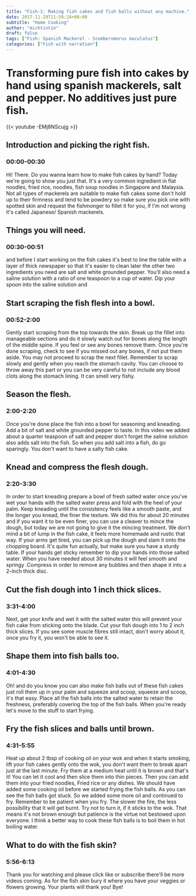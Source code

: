 ```yaml
---
title: "Fish-1: Making fish cakes and fish balls without any machine."
date: 2017-11-29T11:59:24+08:00
subtitle: "Home Cooking"
author: "michtintin"
draft: false
tags: ["Fish: Spanish Mackerel - Scomberomorus maculatus"]
categories: ["Fish with narration"]
---
```



# Transforming pure fish into cakes by hand using spanish mackerels, salt and pepper. No additives just pure fish.

{{< youtube -EMj8NScujg >}}

## Introduction and picking the right fish.
### 00:00-00:30
Hi! There. Do you wanna learn how to make fish cakes by hand?
Today we're going to show you just that. It's a very common ingredient in flat noodles, fried rice, noodles, fish soup noodles in Singapore and Malaysia. Not all types of mackerels are suitable to make fish cakes some don't hold up to their firmness and tend to be powdery so make sure you pick one with
spotted skin and request the fishmonger to fillet it for you, if I'm not wrong
it's called Japanese/ Spanish mackerels.

## Things you will need.
### 00:30-00:51

and before I start working on the fish cakes it's best to line the table with a layer of thick newspaper so that it's easier to clean later the other two ingredients you need are salt and white grounded pepper. You'll also need a saline solution with a ratio of one teaspoon to a cup of water. Dip your spoon into the saline solution and

## Start scraping the fish flesh into a bowl.
### 00:52-2:00

Gently start scraping from the top towards the skin. Break up the fillet into manageable sections and do it slowly watch out for bones along the length of
the middle spine. If you feel or see any bones remove them. Once you're done scraping, check to see if you missed out any bones, if not put
them aside. You may not proceed to scrap the next fillet.
Remember to scrap slowly and gently when you reach the stomach cavity. You can choose to throw away this part or you can be very careful to not
include any blood clots along the stomach lining.  It can smell very fishy.

## Season the flesh.
### 2:00-2:20

Once you're done place the fish into a bowl for seasoning and kneading. Add a bit of salt and white grounded pepper to taste. In this video we added about a quarter teaspoon of salt and pepper don't forget the saline solution also
adds salt into the fish. So when you add salt into a fish, do go sparingly. You
don't want to have a salty fish cake.

## Knead and compress the flesh dough.
### 2:20-3:30

In order to start kneading prepare a bowl
of fresh salted water once you've wet your hands with the salted
water press and fold with the heel of your palm. Keep kneading until the
consistency feels like a smooth paste, and the longer you knead, the finer the
texture. We did this for about 20 minutes and if you want it to be even finer, you
can use a cleaver to mince the dough, but today we are not going to give it the
mincing treatment. We don't mind a bit of lump in the fish cake, it feels more
homemade and rustic that way. If your arms get tired, you can pick up the dough and
slam it onto the chopping board. It's quite fun actually, but make sure you
have a sturdy table. If your hands get sticky remember to dip your hands into those salted water. When you have needed about 30 minutes it will feel smooth and springy .Compress in order to remove any bubbles and then shape it into a 2-inch thick disc.

## Cut the fish dough into 1 inch thick slices.
### 3:31-4:00

Next, get your knife and wet it with the salted water this will prevent your fish cake from sticking onto the blade. Cut your fish dough into 1 to 2 inch thick slices. If you see some muscle fibres still intact, don't worry about it, once you fry it, you won't be able to see it.

## Shape them into fish balls too.
### 4:01-4:30

Oh! and do you know you can also make fish balls out of these fish cakes just roll them up in your palm and squeeze and scoop, squeeze and scoop, it's that easy. Place all the fish balls into the salted water to retain the freshness, preferably covering the top of the fish balls. When you're ready let's move to the stuff to start frying.

## Fry the fish slices and balls until brown.
### 4:31-5:55

Heat up about 2 tbsp of cooking oil on your wok and when it starts smoking, lift your fish cakes gently onto the wok, you don't want them to break apart just at the last minute. Fry them at a medium heat until it is brown and that's it! You can let it cool and then slice them into thin pieces. Then you can add them into your fried noodles, Fried rice or any dishes. We should have added some cooking oil before we started frying the fish balls. As you can see the fish balls got stuck. So we added some more oil and continued to fry. Remember to be patient when you fry. The slower the fire, the less possibility that it will get burnt. Try not to turn it, if it sticks to the wok. That means it's not brown enough but patience is the virtue not bestowed upon everyone. I think a better way to cook these fish balls is to boil them in hot boiling water.

## What to do with the fish skin?
### 5:56-6:13

Thank you for watching and please click like or subscribe there'll be more videos coming. As for the fish skin bury it where you have your veggies or flowers growing. Your plants will thank you! Bye!

